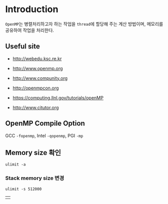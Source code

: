 # Introduction
`OpenMP`는 병렬처리하고자 하는 작업을 `thread`에 할당해 주는 계산 방법이며, 메모리를 공유하여 작업을 처리한다.

## Useful site

- <a href="http://webedu.ksc.re.kr" target="_blank"> http://webedu.ksc.re.kr </a>

- <a href="http://www.openmp.org" target="_blank"> http://www.openmp.org </a>

- <a href="http://www.compunity.org" target="_blank"> http://www.compunity.org </a>

- <a href="http://openmpcon.org" target="_blank"> http://openmpcon.org </a>

- <a href="https://computing.llnl.gov/tutorials/openMP" target="_blank"> https://computing.llnl.gov/tutorials/openMP </a>

- <a href="http://www.citutor.org" target="_blank"> http://www.citutor.org </a>


## OpenMP Compile Option
GCC `-fopenmp`, Intel `-qopenmp`, PGI `-mp`


## Memory size 확인
```
ulimit -a
```
### Stack memory size 변경
```
ulimit -s 512000
```

|  |
| :--: |
|  |
